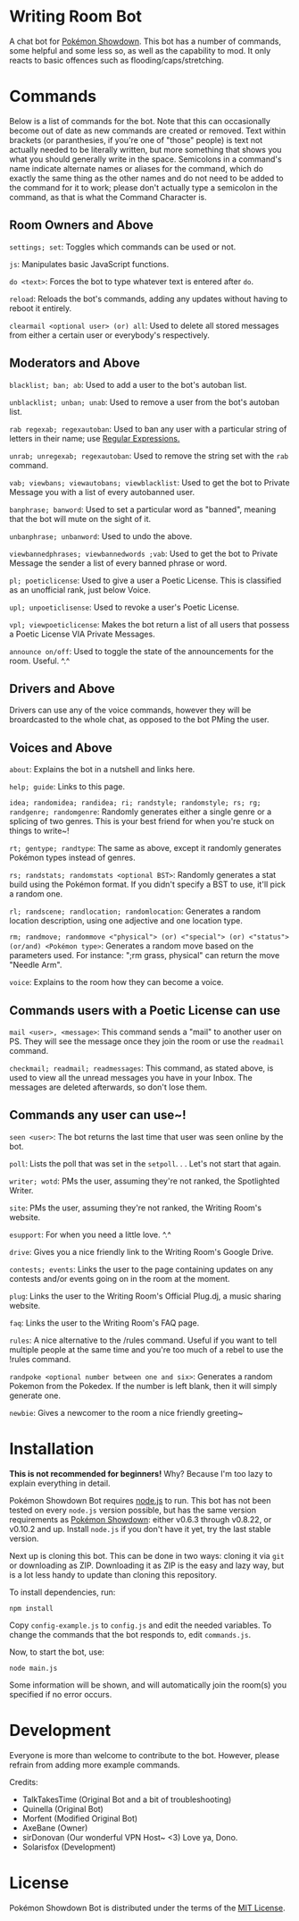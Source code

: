 Writing Room Bot
====================

A chat bot for [Pokémon Showdown][1]. This bot has a number of commands, some helpful and some less so, as well as the capability to mod. It only reacts to basic offences such as flooding/caps/stretching.

  [1]: http://www.pokemonshowdown.com/

Commands
========
Below is a list of commands for the bot. Note that this can occasionally become out of date as new commands are created or removed. Text within brackets (or paranthesies, if you're one of "those" people) is text not actually needed to be literally written, but more something that shows you what you should generally write in the space. Semicolons in a command's name indicate alternate names or aliases for the command, which do exactly the same thing as the other names and do not need to be added to the command for it to work; please don't actually type a semicolon in the command, as that is what the Command Character is.

Room Owners and Above
---------------------
`settings; set`: Toggles which commands can be used or not.

`js`: Manipulates basic JavaScript functions.

`do <text>`: Forces the bot to type whatever text is entered after `do`.

`reload`: Reloads the bot's commands, adding any updates without having to reboot it entirely.

`clearmail <optional user> (or) all`: Used to delete all stored messages from either a certain user or everybody's respectively.

Moderators and Above
--------------------

`blacklist; ban; ab`: Used to add a user to the bot's autoban list.

`unblacklist; unban; unab`: Used to remove a user from the bot's autoban list.

`rab regexab; regexautoban`: Used to ban any user with a particular string of letters in their name; use [Regular Expressions.][6]

`unrab; unregexab; regexautoban`: Used to remove the string set with the `rab` command.

`vab; viewbans; viewautobans; viewblacklist`: Used to get the bot to Private Message you with a list of every autobanned user.

`banphrase; banword`: Used to set a particular word as "banned", meaning that the bot will mute on the sight of it.

`unbanphrase; unbanword`: Used to undo the above.

`viewbannedphrases; viewbannedwords ;vab`: Used to get the bot to Private Message the sender a list of every banned phrase or word.

`pl; poeticlicense`: Used to give a user a Poetic License. This is classified as an unofficial rank, just below Voice.

`upl; unpoeticlisense`: Used to revoke a user's Poetic License. 

`vpl; viewpoeticlicense`: Makes the bot return a list of all users that possess a Poetic License VIA Private Messages.

`announce on/off`: Used to toggle the state of the announcements for the room. Useful. ^.^

Drivers and Above
-----------------

Drivers can use any of the voice commands, however they will be broardcasted to the whole chat, as opposed to the bot PMing the user.

Voices and Above
----------------
`about`: Explains the bot in a nutshell and links here.

`help; guide`: Links to this page.

`idea; randomidea; randidea; ri; randstyle; randomstyle; rs; rg; randgenre; randomgenre`: Randomly generates either a single genre or a splicing of two genres. This is your best friend for when you're stuck on things to write~!

`rt; gentype; randtype`: The same as above, except it randomly generates Pokémon types instead of genres.

`rs; randstats; randomstats <optional BST>`: Randomly generates a stat build using the Pokémon format. If you didn't specify a BST to use, it'll pick a random one.

`rl; randscene; randlocation; randomlocation`: Generates a random location description, using one adjective and one location type.

`rm; randmove; randommove <"physical"> (or) <"special"> (or) <"status"> (or/and) <Pokémon type>`: Generates a random move based on the parameters used. For instance: ";rm grass, physical" can return the move "Needle Arm".

`voice`: Explains to the room how they can become a voice. 

Commands users with a Poetic License can use
--------------------------------------------

`mail <user>, <message>`: This command sends a "mail" to another user on PS. They will see the message once they join the room or use the `readmail` command.

`checkmail; readmail; readmessages`: This command, as stated above, is used to view all the unread messages you have in your Inbox. The messages are deleted afterwards, so don't lose them.

Commands any user can use~!
---------------------------

`seen <user>`: The bot returns the last time that user was seen online by the bot.

`poll`: Lists the poll that was set in the `setpoll`. . . Let's not start that again.

`writer; wotd`: PMs the user, assuming they're not ranked, the Spotlighted Writer.

`site`: PMs the user, assuming they're not ranked, the Writing Room's website.

`esupport`: For when you need a little love. ^.^

`drive`: Gives you a nice friendly link to the Writing Room's Google Drive.

`contests; events`: Links the user to the page containing updates on any contests and/or events going on in the room at the moment.

`plug`: Links the user to the Writing Room's Official Plug.dj, a music sharing website. 

`faq`: Links the user to the Writing Room's FAQ page.

`rules`: A nice alternative to the /rules command. Useful if you want to tell multiple people at the same time and you're too much of a rebel to use the !rules command.

`randpoke <optional number between one and six>`: Generates a random Pokemon from the Pokedex. If the number is left blank, then it will simply generate one.

`newbie`: Gives a newcomer to the room a nice friendly greeting~

Installation
============

**This is not recommended for beginners!**
Why? Because I'm too lazy to explain everything in detail.

Pokémon Showdown Bot requires [node.js][2] to run.
This bot has not been tested on every `node.js` version possible, but has the same version requirements as [Pokémon Showdown][3]: either v0.6.3 through v0.8.22, or v0.10.2 and up.
Install `node.js` if you don't have it yet, try the last stable version.

Next up is cloning this bot. This can be done in two ways: cloning it via `git` or downloading as ZIP.
Downloading it as ZIP is the easy and lazy way, but is a lot less handy to update than cloning this repository.

To install dependencies, run:

    npm install

Copy `config-example.js` to `config.js` and edit the needed variables.
To change the commands that the bot responds to, edit `commands.js`.

Now, to start the bot, use:

    node main.js

Some information will be shown, and will automatically join the room(s) you specified if no error occurs.

  [2]: http://nodejs.org/
  [3]: https://github.com/Zarel/Pokemon-Showdown
  [4]: http://www.strawpoll.me/
  [6]: http://en.wikipedia.org/wiki/Regular_expression

Development
===========

Everyone is more than welcome to contribute to the bot.
However, please refrain from adding more example commands.

Credits:
 - TalkTakesTime (Original Bot and a bit of troubleshooting)
 - Quinella (Original Bot)
 - Morfent (Modified Original Bot)
 - AxeBane (Owner)
 - sirDonovan (Our wonderful VPN Host~ <3) Love ya, Dono.
 - Solarisfox (Development)

License
=======

Pokémon Showdown Bot is distributed under the terms of the [MIT License][5].

  [5]: https://github.com/Quinella/Pokemon-Showdown-Bot/blob/master/LICENSE
